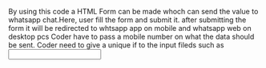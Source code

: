 By using this code a HTML Form can be made whoch can send the value to whatsapp chat.Here, user fill the form and submit it. after submitting the form it will be redirected to whtsapp app on mobile and whatsapp web on desktop pcs
Coder have to pass a mobile number on what the data should be sent.
Coder need to give a unique if to the input fileds such as <code><input type="text" class="form-control" id="name" /></code>
